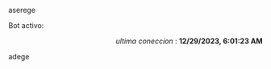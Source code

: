 aserege

<p>Bot activo: </p>
<p align="right"><i>ultima coneccion</i> : <b>12/29/2023, 6:01:23 AM</b></p>

 adege

